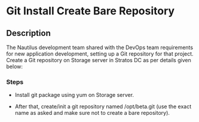 # Git Install Create Bare Repository

## Description

The Nautilus development team shared with the DevOps team requirements for new application development, setting up a Git repository for that project. Create a Git repository on Storage server in Stratos DC as per details given below:

### Steps

- Install git package using yum on Storage server.


- After that, create/init a git repository named /opt/beta.git (use the exact name as asked and make sure not to create a bare repository).